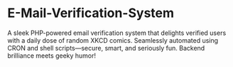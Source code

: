 # E-Mail-Verification-System
A sleek PHP-powered email verification system that delights verified users with a daily dose of random XKCD comics. Seamlessly automated using CRON and shell scripts—secure, smart, and seriously fun. Backend brilliance meets geeky humor!
